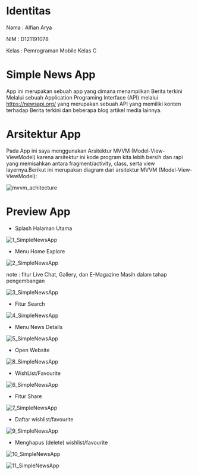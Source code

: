 # Identitas
Nama : Alfian Arya

NIM : D121191078

Kelas : Pemrograman Mobile Kelas C

# Simple News App 
App ini merupakan sebuah app yang dimana menampilkan Berita terkini Melalui sebuah Application Programing Interface (API) melalui https://newsapi.org/ yang merupakan sebuah API yang memiliki konten terhadap Berita terkini dan beberapa blog artikel media lainnya.

# Arsitektur App

Pada App ini saya menggunakan Arsitektur MVVM (Model-View-ViewModel) karena arsitektur ini kode program kita lebih bersih dan rapi yang memisahkan antara fragment/activity, class, serta view layernya.Berikut ini merupakan diagram dari arsitektur MVVM (Model-View-ViewModel):

![mvvm_achitecture](https://user-images.githubusercontent.com/62926316/145941659-2f0e7bec-c447-47ba-ae21-bc167d4f315f.png)

# Preview App
* Splash Halaman Utama

![1_SimpleNewsApp](https://user-images.githubusercontent.com/62926316/145938689-4cca14c8-59b6-480b-94eb-6496412b4355.jpg)


* Menu Home Explore

![2_SimpleNewsApp](https://user-images.githubusercontent.com/62926316/145938818-772f3438-524f-4364-9cef-033dd7f62df4.jpg)

note : fitur Live Chat, Gallery, dan E-Magazine Masih dalam tahap pengembangan

![3_SimpleNewsApp](https://user-images.githubusercontent.com/62926316/145939057-1a8cf31e-0dba-4cd0-ada3-76ecf0fd88a0.jpg)

* Fitur Search

![4_SimpleNewsApp](https://user-images.githubusercontent.com/62926316/145939172-52c8c2f7-bf54-47d9-83ab-520c949288a7.jpg)

* Menu News Details

![5_SimpleNewsApp](https://user-images.githubusercontent.com/62926316/145939578-12128ce2-a4e1-47fd-a2d9-b0925e051b81.jpg)

* Open Website

![8_SimpleNewsApp](https://user-images.githubusercontent.com/62926316/145940177-40bf6b99-669d-40f0-a17b-6ead945ebda5.jpg)

* WishList/Favourite

![6_SimpleNewsApp](https://user-images.githubusercontent.com/62926316/145939736-f59e5989-f0b3-4def-bd3f-d617821671ac.jpg)

* Fitur Share

![7_SimpleNewsApp](https://user-images.githubusercontent.com/62926316/145939840-e6eea979-dd1d-4eb6-b18e-e47949f66b57.jpg)

* Daftar wishlist/favourite

![9_SimpleNewsApp](https://user-images.githubusercontent.com/62926316/145940468-81d39363-ba8d-4802-8f25-2e2e582879f5.jpg)

* Menghapus (delete) wishlist/favourite

![10_SimpleNewsApp](https://user-images.githubusercontent.com/62926316/145940799-b55923cd-92b7-4e6a-9ced-bb1f9a421ffb.jpg)

![11_SimpleNewsApp](https://user-images.githubusercontent.com/62926316/145940911-f8757a91-2e48-4636-a1a4-8c16af5edce5.jpg)

